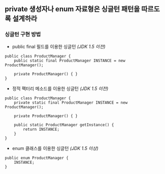 ## private 생성자나 enum 자료형은 싱글턴 패턴을 따르도록 설계하라

### 싱글턴 구현 방법
- public final 필드를 이용한 싱글턴 _(JDK 1.5 이전)_

```
public class ProductManager {
	public static final ProductManager INSTANCE = new ProductManager();
	
    private ProductManager() { }
}
```

- 정적 팩터리 메소드를 이용한 싱글턴 _(JDK 1.5 이전)_

```
public class ProductManager {
	private static final ProductManager INSTANCE = new ProductManager();

	private ProductManager() { }

	public static ProductManager getInstance() {
    	return INSTANCE;
    }
}
```

- enum 클래스를 이용한 싱글턴 _(JDK 1.5 이상)_

```
public enum ProductManager {
	INSTANCE;
}
```